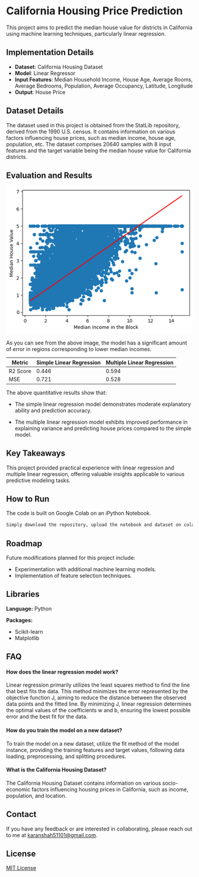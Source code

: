 # California Housing Price Prediction

This project aims to predict the median house value for districts in California using machine learning techniques, particularly linear regression.

## Implementation Details

- **Dataset**: California Housing Dataset
- **Model**: Linear Regressor
- **Input Features**: Median Household Income, House Age, Average Rooms, Average Bedrooms, Population, Average Occupancy, Latitude, Longitude
- **Output**: House Price

## Dataset Details

The dataset used in this project is obtained from the StatLib repository, derived from the 1990 U.S. census. It contains information on various factors influencing house prices, such as median income, house age, population, etc. The dataset comprises 20640 samples with 8 input features and the target variable being the median house value for California districts.

## Evaluation and Results
![alt text](https://github.com/karanshah5/California-Housing-Price-Prediction/blob/main/results/Simple%20linear%20regression%20plot.png)

As you can see from the above image, the model has a significant amount of error in regions corresponding to lower median incomes.


| Metric   | Simple Linear Regression | Multiple Linear Regression |
|----------|--------------------------|----------------------------|
| R2 Score | 0.446                    | 0.594                      |
| MSE      | 0.721                    | 0.528                      |


The above quantitative results show that:

- The simple linear regression model demonstrates moderate explanatory ability and prediction accuracy.

- The multiple linear regression model exhibits improved performance in explaining variance and predicting house prices compared to the simple model.

## Key Takeaways

This project provided practical experience with linear regression and multiple linear regression, offering valuable insights applicable to various predictive modeling tasks.

## How to Run

The code is built on Google Colab on an iPython Notebook. 

```bash
Simply download the repository, upload the notebook and dataset on colab, and hit play!
```

## Roadmap

Future modifications planned for this project include:

- Experimentation with additional machine learning models.
- Implementation of feature selection techniques.

## Libraries 

**Language:** Python

**Packages:** 
- Scikit-learn
- Matplotlib

## FAQ

#### How does the linear regression model work?

Linear regression primarily utilizes the least squares method to find the line that best fits the data. This method minimizes the error represented by the objective function J, aiming to reduce the distance between the observed data points and the fitted line. By minimizing J, linear regression determines the optimal values of the coefficients w and b, ensuring the lowest possible error and the best fit for the data.

#### How do you train the model on a new dataset?

To train the model on a new dataset, utilize the fit method of the model instance, providing the training features and target values, following data loading, preprocessing, and splitting procedures.

#### What is the California Housing Dataset?

The California Housing Dataset contains information on various socio-economic factors influencing housing prices in California, such as income, population, and location.


## Contact

If you have any feedback or are interested in collaborating, please reach out to me at karanshah51101@gmail.com.

## License

[MIT License](LICENSE)

